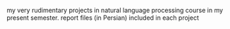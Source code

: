 my very rudimentary projects in natural language processing course in my present semester.
report files (in Persian) included in each project 